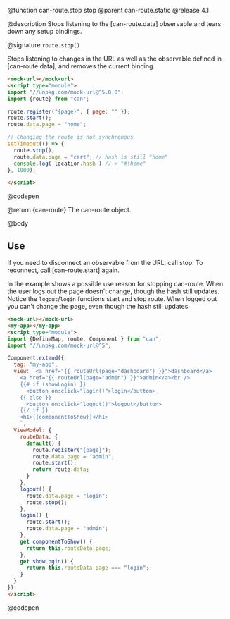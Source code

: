 @function can-route.stop stop
@parent can-route.static
@release 4.1

@description Stops listening to the [can-route.data] observable and tears down any setup bindings.

@signature `route.stop()`

  Stops listening to changes in the URL as well as the observable defined in [can-route.data], and removes the current binding.

  ```html
  <mock-url></mock-url>
  <script type="module">
  import "//unpkg.com/mock-url@^5.0.0";
  import {route} from "can";

  route.register("{page}", { page: "" });
  route.start();
  route.data.page = "home";

  // Changing the route is not synchronous
  setTimeout(() => {
    route.stop();
    route.data.page = "cart"; // hash is still "home"
    console.log( location.hash ) //-> "#!home"
  }, 1000);

  </script>
  ```
  @codepen

  @return {can-route} The can-route object.

@body

## Use

If you need to disconnect an observable from the URL, call stop.
To reconnect, call [can-route.start] again.

In the example shows a possible use reason for stopping can-route. 
When the user logs out the page doesn't change, though the hash still updates.
Notice the `logout`/`login` functions start and stop route. When logged out you can't change the page,
even though the hash still updates.

```html
<mock-url></mock-url>
<my-app></my-app>
<script type="module">
import {DefineMap, route, Component } from "can";
import "//unpkg.com/mock-url@^5";

Component.extend({
  tag: "my-app",
  view: `<a href="{{ routeUrl(page="dashboard") }}">dashboard</a>
    <a href="{{ routeUrl(page="admin") }}">admin</a><br />
    {{# if (showLogin) }}
      <button on:click="login()">login</button>
    {{ else }}
      <button on:click="logout()">logout</button>
    {{/ if }}
    <h1>{{componentToShow}}</h1>
    `,
  ViewModel: {
    routeData: {
      default() {
        route.register("{page}");
        route.data.page = "admin";
        route.start();
        return route.data;
      }
    },
    logout() {
      route.data.page = "login";
      route.stop();
    },
    login() {
      route.start();
      route.data.page = "admin";
    },
    get componentToShow() {
      return this.routeData.page;
    },
    get showLogin() {
      return this.routeData.page === "login";
    } 
  }
});
</script>
```
@codepen
